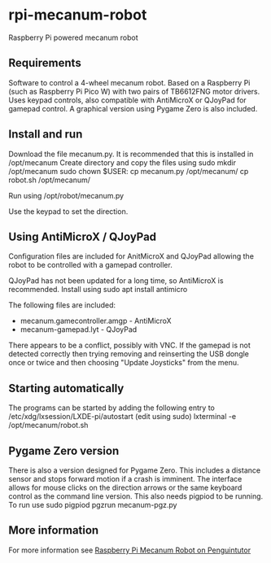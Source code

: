 # rpi-mecanum-robot
Raspberry Pi powered mecanum robot

## Requirements
Software to control a 4-wheel mecanum robot. Based on a Raspberry Pi (such as Raspberry Pi Pico W) with two pairs of TB6612FNG motor drivers. Uses keypad controls, also compatible with AntiMicroX or QJoyPad for gamepad control. A graphical version using Pygame Zero is also included.

## Install and run
Download the file mecanum.py. It is recommended that this is installed in /opt/mecanum
Create directory and copy the files using
    sudo mkdir /opt/mecanum
    sudo chown $USER:
    cp mecanum.py /opt/mecanum/
    cp robot.sh /opt/mecanum/
    
Run using
    /opt/robot/mecanum.py

Use the keypad to set the direction.

## Using AntiMicroX / QJoyPad

Configuration files are included for AnitMicroX and QJoyPad allowing the robot to be controlled with a gamepad controller. 

QJoyPad has not been updated for a long time, so AntiMicroX is recommended.
Install using 
    sudo apt install antimicro
    
The following files are included:
* mecanum.gamecontroller.amgp - AntiMicroX
* mecanum-gamepad.lyt - QJoyPad

There appears to be a conflict, possibly with VNC. If the gamepad is not detected correctly then trying removing and reinserting the USB dongle once or twice and then choosing "Update Joysticks" from the menu.

## Starting automatically
The programs can be started by adding the following entry to /etc/xdg/lxsession/LXDE-pi/autostart (edit using sudo)
    lxterminal -e /opt/mecanum/robot.sh


## Pygame Zero version
There is also a version designed for Pygame Zero. This includes a distance sensor and stops forward motion if a crash is imminent. The interface allows for mouse clicks on the direction arrows or the same keyboard control as the command line version. This also needs pigpiod to be running. To run use
    sudo pigpiod
    pgzrun mecanum-pgz.py


## More information 

For more information see [Raspberry Pi Mecanum Robot on Penguintutor](http://www.penguintutor.com/projects/robot)
